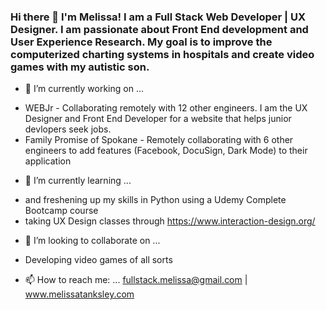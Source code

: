 ### Hi there 👋 I'm Melissa! I am a Full Stack Web Developer | UX Designer. I am passionate about Front End development and User Experience Research. My goal is to improve the computerized charting systems in hospitals and create video games with my autistic son.


- 🔭 I’m currently working on ...
* WEBJr - Collaborating remotely with 12 other engineers. I am the UX Designer and Front End Developer for a website that helps junior devlopers seek jobs. 
* Family Promise of Spokane - Remotely collaborating with 6 other engineers to add features (Facebook, DocuSign, Dark Mode) to their application

- 🌱 I’m currently learning ...
* and freshening up my skills in Python using a Udemy Complete Bootcamp course
* taking UX Design classes through https://www.interaction-design.org/

- 👯 I’m looking to collaborate on ...
* Developing video games of all sorts

- 📫 How to reach me: ... fullstack.melissa@gmail.com | www.melissatanksley.com

